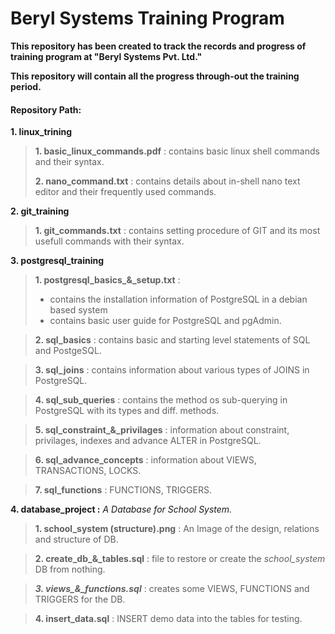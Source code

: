 # Beryl Systems Training Program

**This repository has been created to track the records and progress of training program at "Beryl Systems Pvt. Ltd."**

**This repository will contain all the progress through-out the training period.**

#### Repository Path:

**1. linux_trining**

  >  **1. basic_linux_commands.pdf** : contains basic linux shell commands and their syntax.
  >  
  >  **2. nano_command.txt**         : contains details about in-shell nano text editor and their frequently used commands.


**2. git_training**

  >  **1. git_commands.txt**          : contains setting procedure of GIT and its most usefull commands with their syntax.


**3. postgresql_training**

  >  **1. postgresql_basics_&_setup.txt** :
  > - contains the installation information of PostgreSQL in a debian based system
  > - contains basic user guide for PostgreSQL and pgAdmin.
    
  >  **2. sql_basics**                : contains basic and starting level statements of SQL and PostgeSQL.

  >  **3. sql_joins**                 : contains information about various types of JOINS in PostgreSQL.

  >  **4. sql_sub_queries**           : contains the method os sub-querying in PostgreSQL with its types and diff. methods.

  >  **5. sql_constraint_&_privilages** : information about constraint, privilages, indexes and advance ALTER in PostgreSQL.

  >  **6. sql_advance_concepts**       : information about VIEWS, TRANSACTIONS, LOCKS.

  >  **7. sql_functions**               : FUNCTIONS, TRIGGERS.


**4. database_project :** *A Database for School System.*

  >  **1. school_system (structure).png** : An Image of the design, relations and structure of DB.

  >  **2. create_db_&_tables.sql**        : file to restore or create the *school_system* DB from nothing.
    
  >  ***3. views_&_functions.sql***       : creates some VIEWS, FUNCTIONS and TRIGGERS for the DB.

  >  **4. insert_data.sql**               : INSERT demo data into the tables for testing.




